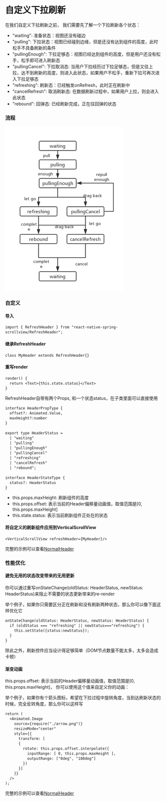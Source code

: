 # 自定义下拉刷新

在我们自定义下拉刷新之前， 我们需要先了解一个下拉刷新各个状态：

* "waiting": 准备状态：视图还没有碰边
* "pulling": 下拉状态：视图已经碰到边缘，但是还没有达到组件的高度，此时松手不具备刷新的条件
* "pullingEnough": 下拉足够态：视图已经达到组件的高度，但是用户还没有松手，松手即可进入刷新态
* "pullingCancel": 下拉取消态: 当用户下拉经历过下拉足够态，但是又往上拉，达不到刷新的高度，则进入此状态，如果用户不松手，重新下拉可再次进入下拉足够态
* "refreshing": 刷新态：已经触发onRefresh，此时正在刷新中
* "cancelRefresh": 取消刷新态: 在数据刷新过程中，如果用户上拉，则会进入此状态
* "rebound": 回弹态: 已经刷新完成，正在往回弹的状态

### 流程

![RefreshProcess](./RefreshProcess.png)

### 自定义

#### 导入
```$js
import { RefreshHeader } from "react-native-spring-scrollview/RefreshHeader";
```

#### 继承RefreshHeader
```$js
class MyHeader extends RefreshHeader{}
```

#### 重写render
```$js
render() {
  return <Text>{this.state.status}</Text>
}
```

RefreshHeader自带有两个Props, 和一个状态status，在子类里面可以直接使用
```$js
interface HeaderPropType {
  offset?: Animated.Value,
  maxHeight?:number
}

export type HeaderStatus =
  | "waiting"
  | "pulling"
  | "pullingEnough"
  | "pullingCancel"
  | "refreshing"
  | "cancelRefresh"
  | "rebound";

interface HeaderStateType {
  status?: HeaderStatus
}
```

* this.props.maxHeight: 刷新组件的高度
* this.props.offset: 表示当前的Header偏移量动画值，取值范围是[0, this.props.maxHeight]
* this.state.status: 表示当前刷新组件正处在的状态


#### 将自定义的刷新组件应用到VerticalScrollView
```$js
<VerticalScrollView refreshHeader={MyHeader}/>
```

完整的示例可以查看[NormalHeader](https://github.com/bolan9999/react-native-spring-scrollview/blob/master/src/NormalHeader.js)

### 性能优化

#### 避免无用的状态改变带来的无用更新
你可以通过重写onStateChange(oldStatus: HeaderStatus, newStatus: HeaderStatus)来阻止不需要的状态更新带来的re-render

举个例子，如果你只需要区分正在刷新和没有刷新两种状态，那么你可以像下面这样优化它
```$js
onStateChange(oldStatus: HeaderStatus, newStatus: HeaderStatus) {
  if (oldStatus === "refreshing" || newStatus==="refreshing") {
    this.setState({status:newStatus});
  }
}
```

除此之外，刷新控件应当设计得足够简单（DOM节点数量不能太多，太多会造成卡顿）

#### 渐变动画

this.props.offset: 表示当前的Header偏移量动画值，取值范围是[0, this.props.maxHeight]， 你可以使用这个值来自定义你的动画：

举个例子，如果你有个箭头图标，希望在下拉过程中旋转角度，当到达刷新状态的时候，完全反转角度，那么你可以这样写

```$js
return (
  <Animated.Image
    source={require("./arrow.png")}
    resizeMode="center"
    style={{
      transform: [
      {
        rotate: this.props.offset.interpolate({
          inputRange: [ 0, this.props.maxHeight ],
          outputRange: ["0deg", "180deg"]
        })
      }]
    }}
  />
);
```

完整的示例可以查看[NormalHeader](https://github.com/bolan9999/react-native-spring-scrollview/blob/master/src/NormalHeader.js)

